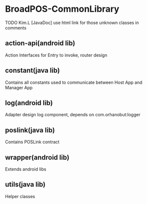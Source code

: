# BroadPOS-CommonLibrary

TODO Kim.L [JavaDoc] use html link for those unknown classes in comments

## action-api(android lib)
Action Interfaces for Entry to invoke, router design
## constant(java lib)
Contains all constants used to communicate between Host App and Manager App
## log(android lib)
Adapter design log component, depends on com.orhanobut:logger
## poslink(java lib)
Contains POSLink contract
## wrapper(android lib)
Extends android libs
## utils(java lib)
Helper classes
